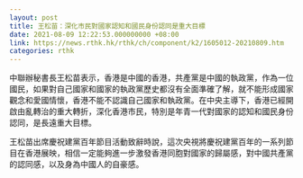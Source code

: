 ```yaml
---
layout: post
title: 王松苗：深化市民對國家認知和國民身份認同是重大目標
date: 2021-08-09 12:22:53.000000000 +08:00
link: https://news.rthk.hk/rthk/ch/component/k2/1605012-20210809.htm
categories: rthk
---
```


中聯辦秘書長王松苗表示，香港是中國的香港，共產黨是中國的執政黨，作為一位國民，如果對自己國家和國家的執政黨歷史都沒有全面準確了解，就不能形成國家觀念和愛國情懷，香港不能不認識自己國家和執政黨。在中央主導下，香港已經開啟由亂轉治的重大轉折，深化香港市民，特別是年青一代對國家的認知和國民身份認同，是長遠重大目標。

王松苗出席慶祝建黨百年節目活動致辭時說，這次央視將慶祝建黨百年的一系列節目在香港展映，相信一定能夠進一步激發香港同胞對國家的歸屬感，對中國共產黨的認同感，以及身為中國人的自豪感。
